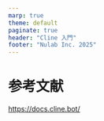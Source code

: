```yaml
---
marp: true
theme: default
paginate: true
header: "Cline 入門"
footer: "Nulab Inc. 2025"
---
```


# 参考文献
https://docs.cline.bot/